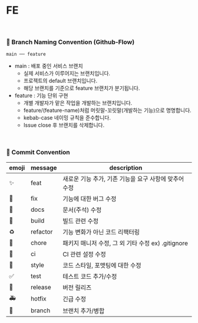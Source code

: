 # FE

<br/>

### 📌 Branch Naming Convention (Github-Flow)

```
main ── feature
```

- main : 배포 중인 서비스 브랜치
  + 실제 서비스가 이루어지는 브랜치입니다.
  + 프로젝트의 default 브랜치입니다.
  + 해당 브랜치를 기준으로 feature 브랜치가 분기됩니다.
- feature : 기능 단위 구현
  + 개별 개발자가 맡은 작업을 개발하는 브랜치입니다.
  + feature/(feature-name)처럼 머릿말-꼬릿말(개발하는 기능)으로 명명합니다.
  + kebab-case 네이밍 규칙을 준수합니다.
  + Issue close 후 브랜치를 삭제합니다.

<br/>

### 📌 Commit Convention

| emoji                       | message  | description                                           |
| --------------------------- | -------- | ----------------------------------------------------- |
| :sparkles:                  | feat     | 새로운 기능 추가, 기존 기능을 요구 사항에 맞추어 수정 |
| :bug:                       | fix      | 기능에 대한 버그 수정                                 |
| :closed_book:               | docs     | 문서(주석) 수정                                       |
| :green_heart:               | build    | 빌드 관련 수정                                        |
| :recycle:                   | refactor | 기능 변화가 아닌 코드 리팩터링                        |
| :pushpin:                   | chore    | 패키지 매니저 수정, 그 외 기타 수정 ex) .gitignore    |
| :construction_worker:       | ci       | CI 관련 설정 수정                                     |
| :art:                       | style    | 코드 스타일, 포맷팅에 대한 수정                       |
| :white_check_mark:          | test     | 테스트 코드 추가/수정                                 |
| :bookmark:                  | release  | 버전 릴리즈                                           |
| :ambulance:                 | hotfix   | 긴급 수정                                             |
| :twisted_rightwards_arrows: | branch   | 브랜치 추가/병합                                      |
